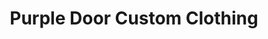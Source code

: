 ---
title: "Purple Door Custom Clothing"
url: /blenheim/purple-door-custom-clothing/
shop: tailor
---